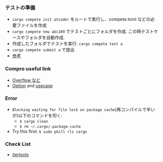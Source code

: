 ### テストの準備
- `cargo compete init atcoder` をルートで実行し、compete.toml などの必要ファイルを作成
- `cargo compete new abc189` でテストごとにフォルダを作成. この時テストケースやフォルダを自動作成.
- 作成したフォルダでテストを実行. `cargo compete test a`
- `cargo compete submit a` で提出
- [参考](https://qiita.com/okaponta_/items/7e82de5d1f78f547fe4b)

### Compro useful link
- [Overflow など](https://qiita.com/garkimasera/items/c5e06de1a7c66aa7652a)
- [Option](https://doc.rust-lang.org/std/option/) and [usecase](https://zenn.dev/toga/books/rust-atcoder/viewer/37-option)

### Error
- `Blocking waiting for file lock on package cache`(再コンパイルで辛いが)以下のコマンドを叩く:
  - `$ cargo clean`
  - `$ rm ~/.cargo/.package-cache`
- Try this first: `$ sudo pkill rls cargo`

### Check List
- [itertools](https://docs.rs/itertools/0.10.3/itertools/)

